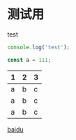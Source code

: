 # 测试用

test

```javascript
console.log('test');

const a = 111;
```

| 1    | 2    | 3    |
| ---- | ---- | ---- |
| a    | b    | c    |
| a    | b    | c    |
| a    | b    | c    |

[baidu](https://www.baidu.com)



